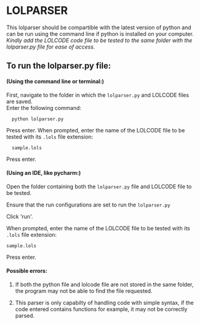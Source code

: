 # LOLPARSER 

This lolparser should be compartible with the latest version of python and can be run using the command line if python is installed on your computer.
*Kindly add the LOLCODE code file to be tested to the same folder with the lolparser.py file for ease of access.*

## To run the lolparser.py file:

#### (Using the command line or terminal:)
First, navigate to the folder in which the `lolparser.py` and LOLCODE files are saved.  
Enter the following command:

      python lolparser.py
    
Press enter. 
When prompted, enter the name of the LOLCODE file to be tested with its `.lols` file extension:

      sample.lols
    
Press enter. 
	
#### (Using an IDE, like pycharm:)
	
Open the folder containing both the `lolparser.py` file and LOLCODE file to be tested. 

Ensure that the run configurations are set to run the `lolparser.py`

Click 'run'.

When prompted, enter the name of the LOLCODE file to be tested with its `.lols` file extension:

	sample.lols
  
Press enter. 
	

#### Possible errors:

1. If both the python file and lolcode file are not stored in the same folder,
    the program may not be able to find the file requested. 
    
2. This parser is only capabilty of handling code with simple syntax,
    if the code entered contains functions for example, it may not be correctly parsed. 
